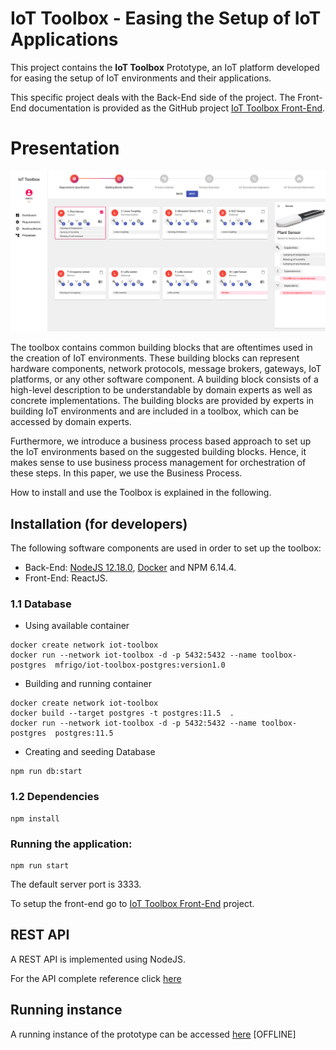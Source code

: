 # IoT Toolbox - Easing the Setup of IoT Applications

This project contains the **IoT Toolbox** Prototype, an IoT platform developed for easing the setup of IoT environments and their applications.

This specific project deals with the Back-End side of the project. The Front-End documentation is provided as the GitHub project [IoT Toolbox Front-End](https://github.com/mtfrigo/IoT-Toolbox-Frontend).

# Presentation

![TOOLBOX DASHBOARD](picture.png)

The toolbox contains common building blocks that are oftentimes used in the creation of IoT environments. These building blocks can represent hardware components, network protocols, message brokers, gateways, IoT platforms, or any other software component. A building block consists of a high-level description to be understandable by domain experts as well as concrete implementations. The building blocks are provided by experts in building IoT environments and are included in a toolbox, which can be accessed by domain experts.

Furthermore, we introduce a business process based approach to set up the IoT environments based on the suggested building blocks. Hence, it makes sense to use business process management for orchestration of these steps. In this paper, we use the Business Process.

How to install and use the Toolbox is explained in the following.

## Installation (for developers)

The following software components are used in order to set up the toolbox: 
* Back-End: [NodeJS 12.18.0](https://nodejs.org/en/), [Docker](https://docs.docker.com/get-docker/) and NPM 6.14.4.
* Front-End: ReactJS.

### 1.1 Database

* Using available container

```
docker create network iot-toolbox
docker run --network iot-toolbox -d -p 5432:5432 --name toolbox-postgres  mfrigo/iot-toolbox-postgres:version1.0
```

* Building and running container

```
docker create network iot-toolbox
docker build --target postgres -t postgres:11.5  .
docker run --network iot-toolbox -d -p 5432:5432 --name toolbox-postgres  postgres:11.5
```


* Creating and seeding Database
```
npm run db:start
```


### 1.2 Dependencies
```
npm install
```


### Running the application:
```
npm run start
```

The default server port is 3333. 


To setup the front-end go to [IoT Toolbox Front-End](https://github.com/mtfrigo/IoT-Toolbox-Frontend) project.

## REST API

A REST API is implemented using NodeJS. 

For the API complete reference click [here](https://github.com/mtfrigo/IoT-Toolbox-Backend/wiki/API-Reference)


## Running instance

A running instance of the prototype can be accessed [here](https://github.com/mtfrigo/IoT-Toolbox-Backend) [OFFLINE]
